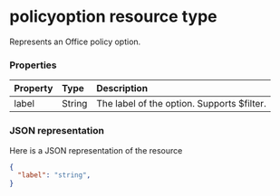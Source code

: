 # policyoption resource type

Represents an Office policy option.


### Properties
| Property	   | Type	|Description|
|:---------------|:--------|:----------|
|label|String|The label of the option. Supports $filter.|

### JSON representation

Here is a JSON representation of the resource

<!-- {
  "blockType": "resource",
  "optionalProperties": [
    "label"
  ],
  "keyProperty": "id",
  "@odata.type": "microsoft.graph.policyoption"
}-->

```json
{
  "label": "string",
}

```

<!-- uuid: 8fcb5dbc-d5aa-4681-8e31-b001d5168d79
2015-10-25 14:57:30 UTC -->
<!-- {
  "type": "#page.annotation",
  "description": "policyoption resource",
  "keywords": "",
  "section": "documentation",
  "tocPath": ""
}-->

